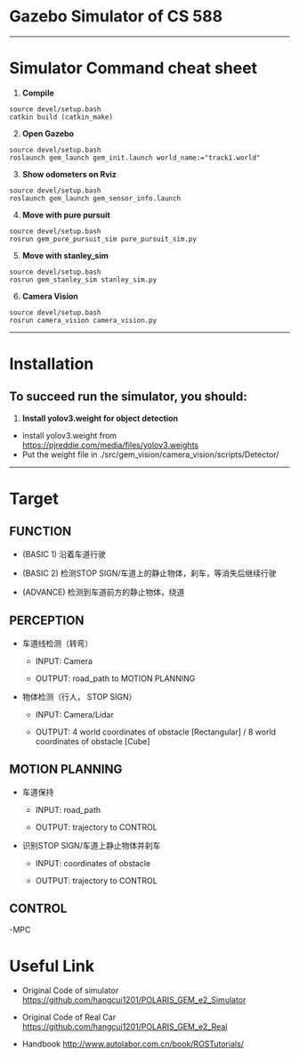 # Gazebo Simulator of CS 588
---

# Simulator Command cheat sheet
1. **Compile**
```
source devel/setup.bash  
catkin build (catkin_make)
```
2. **Open Gazebo**
```
source devel/setup.bash  
roslaunch gem_launch gem_init.launch world_name:="track1.world"  
```
3. **Show odometers on Rviz**
```
source devel/setup.bash  
roslaunch gem_launch gem_sensor_info.launch 
```
4. **Move with pure pursuit**
```
source devel/setup.bash  
rosrun gem_pure_pursuit_sim pure_pursuit_sim.py  
```
5. **Move with stanley_sim**
```
source devel/setup.bash  
rosrun gem_stanley_sim stanley_sim.py  
```
6. **Camera Vision**
```
source devel/setup.bash 
rosrun camera_vision camera_vision.py
```

---
# Installation
## To succeed run the simulator, you should:
1. **Install yolov3.weight for object detection**
- install yolov3.weight from https://pjreddie.com/media/files/yolov3.weights
- Put the weight file in ./src/gem_vision/camera_vision/scripts/Detector/

---

# Target
## FUNCTION

- (BASIC 1) 沿着车道行驶

- (BASIC 2) 检测STOP SIGN/车道上的静止物体，刹车，等消失后继续行驶

- (ADVANCE) 检测到车道前方的静止物体，绕道


## PERCEPTION
- 车道线检测（转弯）

	- INPUT: Camera 

	- OUTPUT: road_path to MOTION PLANNING 

- 物体检测（行人， STOP SIGN）

	- INPUT: Camera/Lidar

	- OUTPUT: 4 world coordinates of obstacle  [Rectangular]  / 8 world coordinates of obstacle  [Cube]
		  

## MOTION PLANNING
- 车道保持

	- INPUT: road_path

	- OUTPUT: trajectory to CONTROL

- 识别STOP SIGN/车道上静止物体并刹车

	- INPUT:  coordinates of obstacle

	- OUTPUT: trajectory to CONTROL
	
## CONTROL 

-MPC


# Useful Link
- Original Code of simulator
https://github.com/hangcui1201/POLARIS_GEM_e2_Simulator

- Original Code of  Real Car
https://github.com/hangcui1201/POLARIS_GEM_e2_Real

- Handbook
http://www.autolabor.com.cn/book/ROSTutorials/


